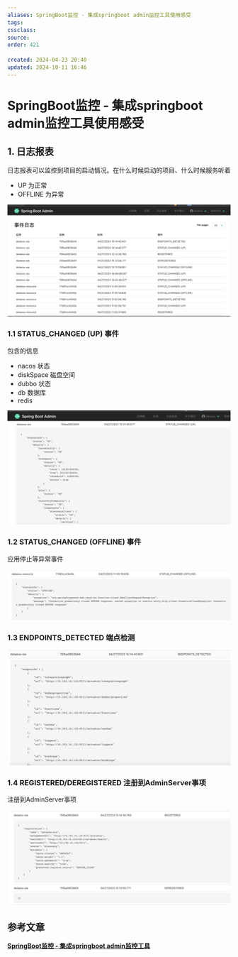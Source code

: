 ```yaml
---
aliases: SpringBoot监控 - 集成springboot admin监控工具使用感受
tags: 
cssclass: 
source: 
order: 421

created: 2024-04-23 20:40
updated: 2024-10-11 16:46
---
```

# SpringBoot监控 - 集成springboot admin监控工具使用感受

## 1. 日志报表

日志报表可以监控到项目的启动情况。在什么时候启动的项目、什么时候服务听着

- UP 为正常
- OFFLINE 为异常

![image-20230427151804833](https://raw.githubusercontent.com/MrJackC/PicGoImages/main/other/202404232204184.png)

### 1.1 STATUS_CHANGED (UP) 事件

包含的信息

- nacos 状态
- diskSpace 磁盘空间
- dubbo 状态
- db 数据库
- redis 

![image-20230427155956721](https://raw.githubusercontent.com/MrJackC/PicGoImages/main/other/202404232204230.png)

### 1.2 STATUS_CHANGED (OFFLINE) 事件

应用停止等异常事件

![image-20230427160331926](https://raw.githubusercontent.com/MrJackC/PicGoImages/main/other/202404232204268.png)

### 1.3 ENDPOINTS_DETECTED 端点检测

![image-20230427160716440](https://raw.githubusercontent.com/MrJackC/PicGoImages/main/other/202404232204290.png)

### 1.4 REGISTERED/DEREGISTERED 注册到AdminServer事项

注册到AdminServer事项

![image-20230427161102703](https://raw.githubusercontent.com/MrJackC/PicGoImages/main/other/202404232204328.png)

## 参考文章

[**SpringBoot监控 - 集成springboot admin监控工具**](https://pdai.tech/md/spring/springboot/springboot-x-monitor-boot-admin.html)